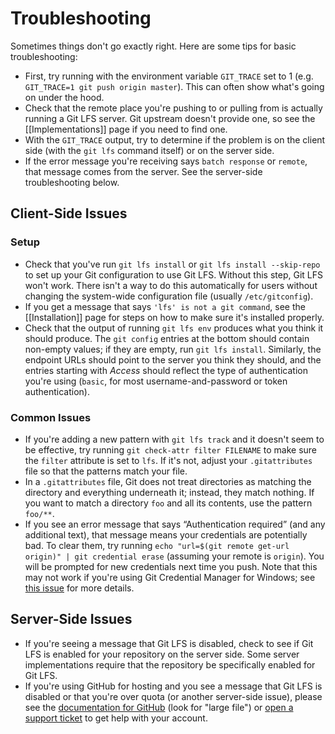 # Troubleshooting

Sometimes things don't go exactly right.  Here are some tips for basic troubleshooting:

* First, try running with the environment variable `GIT_TRACE` set to 1 (e.g. `GIT_TRACE=1 git push origin master`).  This can often show what's going on under the hood.
* Check that the remote place you're pushing to or pulling from is actually running a Git LFS server.  Git upstream doesn't provide one, so see the [[Implementations]] page if you need to find one.
* With the `GIT_TRACE` output, try to determine if the problem is on the client side (with the `git lfs` command itself) or on the server side.
* If the error message you're receiving says `batch response` or `remote`, that message comes from the server.  See the server-side troubleshooting below.

## Client-Side Issues

### Setup

* Check that you've run `git lfs install` or `git lfs install --skip-repo` to set up your Git configuration to use Git LFS.  Without this step, Git LFS won't work.  There isn't a way to do this automatically for users without changing the system-wide configuration file (usually `/etc/gitconfig`).
* If you get a message that says `'lfs' is not a git command`, see the [[Installation]] page for steps on how to make sure it's installed properly.
* Check that the output of running `git lfs env` produces what you think it should produce.  The `git config` entries at the bottom should contain non-empty values; if they are empty, run `git lfs install`.  Similarly, the endpoint URLs should point to the server you think they should, and the entries starting with _Access_ should reflect the type of authentication you're using (`basic`, for most username-and-password or token authentication).

### Common Issues

* If you're adding a new pattern with `git lfs track` and it doesn't seem to be effective, try running `git check-attr filter FILENAME` to make sure the `filter` attribute is set to `lfs`.  If it's not, adjust your `.gitattributes` file so that the patterns match your file.
* In a `.gitattributes` file, Git does not treat directories as matching the directory and everything underneath it; instead, they match nothing.  If you want to match a directory `foo` and all its contents, use the pattern `foo/**`.
* If you see an error message that says “Authentication required” (and any additional text), that message means your credentials are potentially bad.  To clear them, try running `echo "url=$(git remote get-url origin)" | git credential erase` (assuming your remote is `origin`).  You will be prompted for new credentials next time you push.  Note that this may not work if you're using Git Credential Manager for Windows; see [this issue](https://github.com/microsoft/Git-Credential-Manager-for-Windows/issues/703) for more details.

## Server-Side Issues

* If you're seeing a message that Git LFS is disabled, check to see if Git LFS is enabled for your repository on the server side.  Some server implementations require that the repository be specifically enabled for Git LFS.
* If you're using GitHub for hosting and you see a message that Git LFS is disabled or that you're over quota (or another server-side issue), please see the [documentation for GitHub](https://help.github.com/) (look for "large file") or [open a support ticket](https://github.com/contact) to get help with your account.